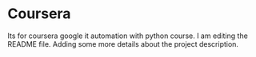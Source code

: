 # Coursera
Its for coursera  google it automation with python course.
I am editing the README file. Adding some more details about the project description.
